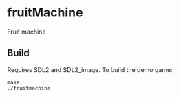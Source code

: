 # fruitMachine
Fruit machine

## Build

Requires SDL2 and SDL2_image. To build the demo game:

```
make
./fruitmachine
```
